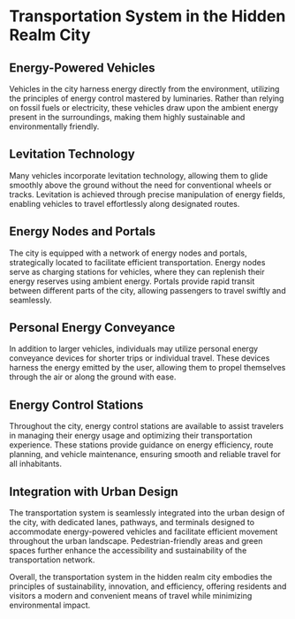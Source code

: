 # Transportation System in the Hidden Realm City

## Energy-Powered Vehicles

Vehicles in the city harness energy directly from the environment, utilizing the principles of energy control mastered by luminaries. Rather than relying on fossil fuels or electricity, these vehicles draw upon the ambient energy present in the surroundings, making them highly sustainable and environmentally friendly.

## Levitation Technology

Many vehicles incorporate levitation technology, allowing them to glide smoothly above the ground without the need for conventional wheels or tracks. Levitation is achieved through precise manipulation of energy fields, enabling vehicles to travel effortlessly along designated routes.

## Energy Nodes and Portals

The city is equipped with a network of energy nodes and portals, strategically located to facilitate efficient transportation. Energy nodes serve as charging stations for vehicles, where they can replenish their energy reserves using ambient energy. Portals provide rapid transit between different parts of the city, allowing passengers to travel swiftly and seamlessly.

## Personal Energy Conveyance

In addition to larger vehicles, individuals may utilize personal energy conveyance devices for shorter trips or individual travel. These devices harness the energy emitted by the user, allowing them to propel themselves through the air or along the ground with ease.

## Energy Control Stations

Throughout the city, energy control stations are available to assist travelers in managing their energy usage and optimizing their transportation experience. These stations provide guidance on energy efficiency, route planning, and vehicle maintenance, ensuring smooth and reliable travel for all inhabitants.

## Integration with Urban Design

The transportation system is seamlessly integrated into the urban design of the city, with dedicated lanes, pathways, and terminals designed to accommodate energy-powered vehicles and facilitate efficient movement throughout the urban landscape. Pedestrian-friendly areas and green spaces further enhance the accessibility and sustainability of the transportation network.

Overall, the transportation system in the hidden realm city embodies the principles of sustainability, innovation, and efficiency, offering residents and visitors a modern and convenient means of travel while minimizing environmental impact.